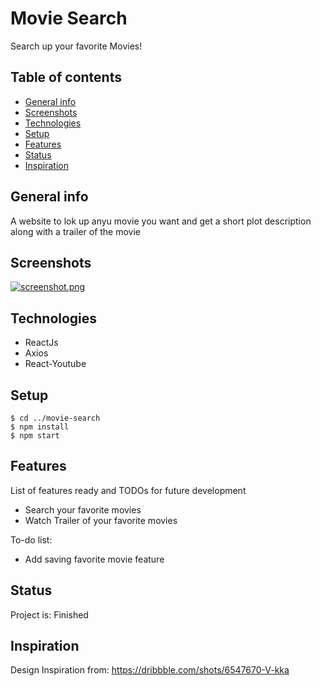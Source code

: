 # Movie Search 
Search up your favorite Movies!

## Table of contents
* [General info](#general-info)
* [Screenshots](#screenshots)
* [Technologies](#technologies)
* [Setup](#setup)
* [Features](#features)
* [Status](#status)
* [Inspiration](#inspiration)

## General info
A website to lok up anyu movie you want and get a short plot description along with a trailer of the movie

## Screenshots
[![screenshot.png](https://i.postimg.cc/SKbLXpt3/screenshot.png)](https://postimg.cc/QFSKPvDJ)

## Technologies
* ReactJs
* Axios
* React-Youtube

## Setup
```
$ cd ../movie-search
$ npm install
$ npm start
```

## Features
List of features ready and TODOs for future development
* Search your favorite movies
* Watch Trailer of your favorite movies

To-do list:
* Add saving favorite movie feature

## Status
Project is: Finished

## Inspiration
Design Inspiration from: https://dribbble.com/shots/6547670-V-kka
 
